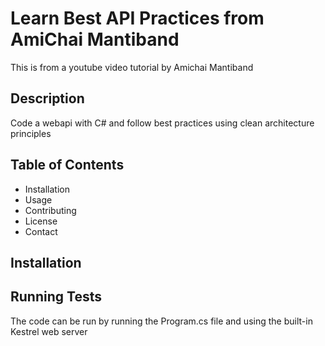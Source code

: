 # Learn Best API Practices from AmiChai Mantiband

This is from a youtube video tutorial by Amichai Mantiband

## Description
Code a webapi with C# and follow best practices using clean architecture principles

## Table of Contents
- Installation
- Usage
- Contributing
- License
- Contact


## Installation

## Running Tests
The code can be run by running the Program.cs file and using the built-in Kestrel web server
